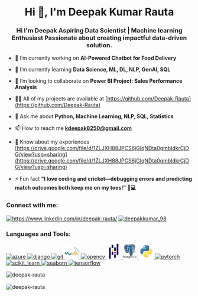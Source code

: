 <h1 align="center">Hi 👋, I'm Deepak Kumar Rauta</h1>
<h3 align="center">Hi I'm Deepak Aspiring Data Scientist | Machine learning Enthusiast Passionate about creating impactful data-driven solution.</h3>

- 🔭 I’m currently working on **AI-Powered Chatbot for Food Delivery**

- 🌱 I’m currently learning **Data Science, ML, DL, NLP, GenAI, SQL**

- 👯 I’m looking to collaborate on **Power BI Project: Sales Performance Analysis**

- 👨‍💻 All of my projects are available at [https://github.com/Deepak-Rauta](https://github.com/Deepak-Rauta)

- 💬 Ask me about **Python, Machine Learning, NLP, SQL, Statistics**

- 📫 How to reach me **kdeepak8250@gmail.com**

- 📄 Know about my experiences [https://drive.google.com/file/d/1ZLJXH88JPCS6jGIqNDta0gmbIdkrCjDG/view?usp=sharing](https://drive.google.com/file/d/1ZLJXH88JPCS6jGIqNDta0gmbIdkrCjDG/view?usp=sharing)

- ⚡ Fun fact **"I love coding and cricket—debugging errors and predicting match outcomes both keep me on my toes!" 🏏💻**

<h3 align="left">Connect with me:</h3>
<p align="left">
<a href="https://linkedin.com/in/https://www.linkedin.com/in/deepak-rauta/" target="blank"><img align="center" src="https://raw.githubusercontent.com/rahuldkjain/github-profile-readme-generator/master/src/images/icons/Social/linked-in-alt.svg" alt="https://www.linkedin.com/in/deepak-rauta/" height="30" width="40" /></a>
<a href="https://www.leetcode.com/deepakkumar_98" target="blank"><img align="center" src="https://raw.githubusercontent.com/rahuldkjain/github-profile-readme-generator/master/src/images/icons/Social/leet-code.svg" alt="deepakkumar_98" height="30" width="40" /></a>
</p>

<h3 align="left">Languages and Tools:</h3>
<p align="left"> <a href="https://azure.microsoft.com/en-in/" target="_blank" rel="noreferrer"> <img src="https://www.vectorlogo.zone/logos/microsoft_azure/microsoft_azure-icon.svg" alt="azure" width="40" height="40"/> </a> <a href="https://www.djangoproject.com/" target="_blank" rel="noreferrer"> <img src="https://cdn.worldvectorlogo.com/logos/django.svg" alt="django" width="40" height="40"/> </a> <a href="https://git-scm.com/" target="_blank" rel="noreferrer"> <img src="https://www.vectorlogo.zone/logos/git-scm/git-scm-icon.svg" alt="git" width="40" height="40"/> </a> <a href="https://www.mysql.com/" target="_blank" rel="noreferrer"> <img src="https://raw.githubusercontent.com/devicons/devicon/master/icons/mysql/mysql-original-wordmark.svg" alt="mysql" width="40" height="40"/> </a> <a href="https://opencv.org/" target="_blank" rel="noreferrer"> <img src="https://www.vectorlogo.zone/logos/opencv/opencv-icon.svg" alt="opencv" width="40" height="40"/> </a> <a href="https://pandas.pydata.org/" target="_blank" rel="noreferrer"> <img src="https://raw.githubusercontent.com/devicons/devicon/2ae2a900d2f041da66e950e4d48052658d850630/icons/pandas/pandas-original.svg" alt="pandas" width="40" height="40"/> </a> <a href="https://www.postgresql.org" target="_blank" rel="noreferrer"> <img src="https://raw.githubusercontent.com/devicons/devicon/master/icons/postgresql/postgresql-original-wordmark.svg" alt="postgresql" width="40" height="40"/> </a> <a href="https://www.python.org" target="_blank" rel="noreferrer"> <img src="https://raw.githubusercontent.com/devicons/devicon/master/icons/python/python-original.svg" alt="python" width="40" height="40"/> </a> <a href="https://pytorch.org/" target="_blank" rel="noreferrer"> <img src="https://www.vectorlogo.zone/logos/pytorch/pytorch-icon.svg" alt="pytorch" width="40" height="40"/> </a> <a href="https://scikit-learn.org/" target="_blank" rel="noreferrer"> <img src="https://upload.wikimedia.org/wikipedia/commons/0/05/Scikit_learn_logo_small.svg" alt="scikit_learn" width="40" height="40"/> </a> <a href="https://seaborn.pydata.org/" target="_blank" rel="noreferrer"> <img src="https://seaborn.pydata.org/_images/logo-mark-lightbg.svg" alt="seaborn" width="40" height="40"/> </a> <a href="https://www.tensorflow.org" target="_blank" rel="noreferrer"> <img src="https://www.vectorlogo.zone/logos/tensorflow/tensorflow-icon.svg" alt="tensorflow" width="40" height="40"/> </a> </p>

<p><img align="center" src="https://github-readme-stats.vercel.app/api/top-langs?username=deepak-rauta&show_icons=true&locale=en&layout=compact" alt="deepak-rauta" /></p>

<p><img align="center" src="https://github-readme-streak-stats.herokuapp.com/?user=deepak-rauta&" alt="deepak-rauta" /></p>
